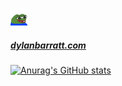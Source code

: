 ![peepoHappy](https://github.com/DylanBarratt/DylanBarratt/blob/master/peepoHappy.png "peepoHappy") 
##### [dylanbarratt.com](http://dylanbarratt.com/)

[![Anurag's GitHub stats](https://github-readme-stats.vercel.app/api?username=dylanbarratt&hide=stars,commits,prs,issues,contribs&hiderank)](https://github.com/anuraghazra/github-readme-stats)
